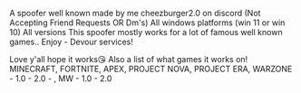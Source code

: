 A spoofer well known made by me cheezburger2.0 on discord (Not Accepting Friend Requests OR Dm's)
All windows platforms (win 11 or win 10) 
All versions
This spoofer mostly works for a lot of famous well known games..
Enjoy - Devour services!

Love y'all hope it works😘
Also a list of what games it works on! 
MINECRAFT, FORTNITE, APEX, PROJECT NOVA, PROJECT ERA, WARZONE - 1.0 - 2.0 - , MW - 1.0 - 2.0 
